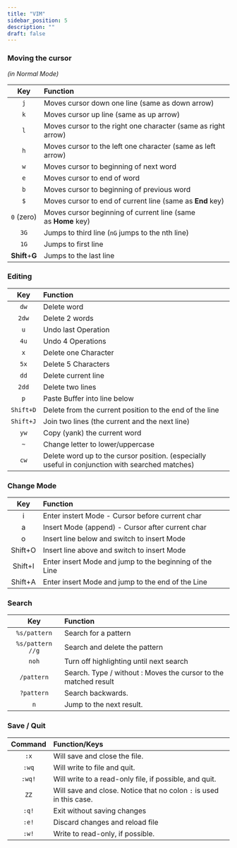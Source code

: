 ```yaml
---
title: "VIM"
sidebar_position: 5
description: ""
draft: false
---
```


### Moving the cursor
*(in Normal Mode)*

|       Key       | Function                                                      |
| :-------------: | :------------------------------------------------------------ |
|       `j`       | Moves cursor down one line (same as down arrow)               |
|       `k`       | Moves cursor up line (same as up arrow)                       |
|       `l`       | Moves cursor to the right one character (same as right arrow) |
|       `h`       | Moves cursor to the left one character (same as left arrow)   |
|       `w`       | Moves cursor to beginning of next word                        |
|       `e`       | Moves cursor to end of word                                   |
|       `b`       | Moves cursor to beginning of previous word                    |
|       `$`       | Moves cursor to end of current line (same as **End** key)     |
|   `0` (zero)    | Moves cursor beginning of current line (same as **Home** key) |
|      `3G`       | Jumps to third line (`nG` jumps to the nth line)              |
|      `1G`       | Jumps to first line                                           |
| **Shift**+**G** | Jumps to the last line                                        |

### Editing

|    Key    | Function                                                                                        |
| :-------: | :---------------------------------------------------------------------------------------------- |
|   `dw`    | Delete word                                                                                     |
|   `2dw`   | Delete 2 words                                                                                  |
|    `u`    | Undo last Operation                                                                             |
|   `4u`    | Undo 4 Operations                                                                               |
|    `x`    | Delete one Character                                                                            |
|   `5x`    | Delete 5 Characters                                                                             |
|   `dd`    | Delete current line                                                                             |
|   `2dd`   | Delete two lines                                                                                |
|    `p`    | Paste Buffer into line below                                                                    |
| `Shift+D` | Delete from the current position to the end of the line                                         |
| `Shift+J` | Join two lines (the current and the next line)                                                  |
|   `yw`    | Copy (yank) the current word                                                                    |
|    `~`    | Change letter to lower/uppercase                                                                |
|   `cw`    | Delete word up to the cursor position. (especially useful in conjunction with searched matches) |

### Change Mode


|   Key   | Function                                                |
| :-----: | :------------------------------------------------------ |
|    i    | Enter instert Mode - Cursor before current char         |
|    a    | Insert Mode (append) - Cursor after current char        |
|    o    | Insert line below and switch to insert Mode             |
| Shift+O | Insert line above and switch to insert Mode             |
| Shift+I | Enter insert Mode and jump to the beginning of the Line |
| Shift+A | Enter insert Mode and jump to the end of the Line       |

### Search

|       Key        | Function                                                        |
| :--------------: | :-------------------------------------------------------------- |
|   `%s/pattern`   | Search for a pattern                                            |
| `%s/pattern //g` | Search and delete the pattern                                   |
|      `noh`       | Turn off highlighting until next search                         |
|    `/pattern`    | Search. Type / without : Moves the cursor to the matched result |
|    `?pattern`    | Search backwards.                                               |
|       `n`        | Jump to the next result.                                        |

### Save / Quit

| Command | Function/Keys                                                       |
| :-----: | :------------------------------------------------------------------ |
|  `:x`   | Will save and close the file.                                       |
|  `:wq`  | Will write to file and quit.                                        |
| `:wq!`  | Will write to a read-only file, if possible, and quit.              |
|  `ZZ`   | Will save and close. Notice that no colon `:` is used in this case. |
|  `:q!`  | Exit without saving changes                                         |
|  `:e!`  | Discard changes and reload file                                     |
|  `:w!`  | Write to read-only, if possible.                                    |